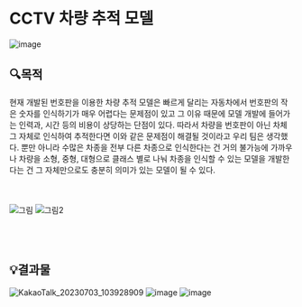# CCTV 차량 추적 모델
![image](https://github.com/kimsoheegh/cctv-detection/assets/91236577/c797092d-70f4-43f6-81cd-9043ffcd991f)

## :mag:목적
현재 개발된 번호판을 이용한 차량 추적 모델은 빠르게 달리는 자동차에서 번호판의 작은 숫자를 인식하기가 매우 어렵다는 문제점이 있고 그 이유 때문에 모델 개발에 들어가는 인력과, 시간 등의 비용이 상당하는 단점이 있다. 따라서 차량을 번호판이 아닌 차체 그 자체로 인식하여 추적한다면 이와 같은 문제점이 해결될 것이라고 우리 팀은 생각했다. 뿐만 아니라 수많은 차종을 전부 다른 차종으로 인식한다는 건 거의 불가능에 가까우나 차량을 소형, 중형, 대형으로 클래스 별로 나눠 차종을 인식할 수 있는 모델을 개발한다는 건 그 자체만으로도 충분히 의미가 있는 모델이 될 수 있다.
<br><br><br><br>
![그림](https://github.com/kimsoheegh/cctv-detection/assets/91236577/225e3a88-3982-483f-8fe2-6a30630b07e7)
![그림2](https://github.com/kimsoheegh/cctv-detection/assets/91236577/79d3e5cc-7349-4f2f-ae56-db28a0fc5659)
<br><br><br><br>
## :bulb:결과물
![KakaoTalk_20230703_103928909](https://github.com/kimsoheegh/cctv-detection/assets/91236577/8e525ffb-6de0-4c20-90d9-756b8717673a)
![image](https://github.com/kimsoheegh/cctv-detection/assets/91236577/22705f7b-00ed-4d7d-a196-8888eff2f7f4)
![image](https://github.com/kimsoheegh/cctv-detection/assets/91236577/4283cad5-4004-40bb-a76d-84d6fec8c9c9)
